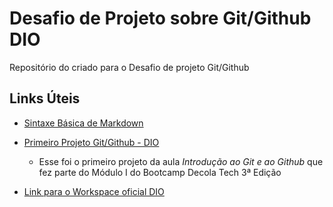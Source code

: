 
# Desafio de Projeto sobre Git/Github DIO
Repositório do criado para o Desafio de projeto Git/Github

## Links Úteis
- [Sintaxe Básica de Markdown](https://www.markdownguide.org/basic-syntax/)
- [Primeiro Projeto Git/Github - DIO](https://github.com/Kedinha/livro-receitas)

    - Esse foi o primeiro projeto da aula _Introdução ao Git e ao Github_ que fez parte do Módulo I do Bootcamp Decola Tech 3ª Edição
- [Link para o Workspace oficial DIO](https://github.com/Kedinha/projetos-DIO)